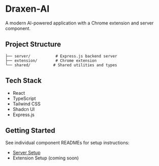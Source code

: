 # Draxen-AI

A modern AI-powered application with a Chrome extension and server component.

## Project Structure

```
├── server/           # Express.js backend server
├── extension/        # Chrome extension
└── shared/          # Shared utilities and types
```

## Tech Stack

- React
- TypeScript
- Tailwind CSS
- Shadcn UI
- Express.js

## Getting Started

See individual component READMEs for setup instructions:
- [Server Setup](./server/README.md)
- Extension Setup (coming soon)
